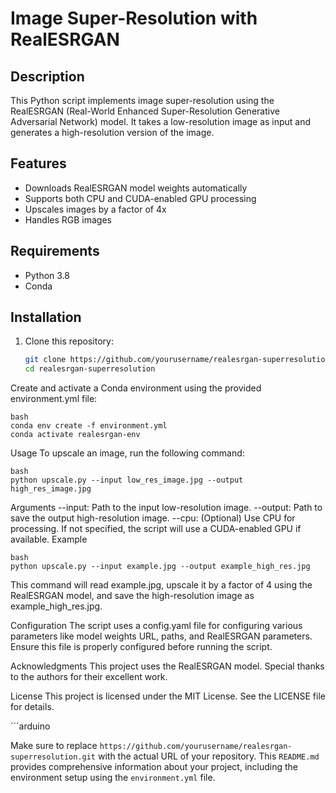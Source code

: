 # Image Super-Resolution with RealESRGAN

## Description

This Python script implements image super-resolution using the RealESRGAN (Real-World Enhanced Super-Resolution Generative Adversarial Network) model. It takes a low-resolution image as input and generates a high-resolution version of the image.

## Features

- Downloads RealESRGAN model weights automatically
- Supports both CPU and CUDA-enabled GPU processing
- Upscales images by a factor of 4x
- Handles RGB images

## Requirements

- Python 3.8
- Conda

## Installation

1. Clone this repository:
   ```bash
   git clone https://github.com/yourusername/realesrgan-superresolution.git
   cd realesrgan-superresolution
Create and activate a Conda environment using the provided environment.yml file:

    bash
    conda env create -f environment.yml
    conda activate realesrgan-env
    

Usage
To upscale an image, run the following command:

    bash
    python upscale.py --input low_res_image.jpg --output high_res_image.jpg
    
Arguments
--input: Path to the input low-resolution image.
--output: Path to save the output high-resolution image.
--cpu: (Optional) Use CPU for processing. If not specified, the script will use a CUDA-enabled GPU if available.
Example

    bash
    python upscale.py --input example.jpg --output example_high_res.jpg 
    
This command will read example.jpg, upscale it by a factor of 4 using the RealESRGAN model, and save the high-resolution image as example_high_res.jpg.

Configuration
The script uses a config.yaml file for configuring various parameters like model weights URL, paths, and RealESRGAN parameters. Ensure this file is properly configured before running the script.

Acknowledgments
This project uses the RealESRGAN model. Special thanks to the authors for their excellent work.

License
This project is licensed under the MIT License. See the LICENSE file for details.

´´´arduino

Make sure to replace `https://github.com/yourusername/realesrgan-superresolution.git` with the actual URL of your repository. This `README.md` provides comprehensive information about your project, including the environment setup using the `environment.yml` file.